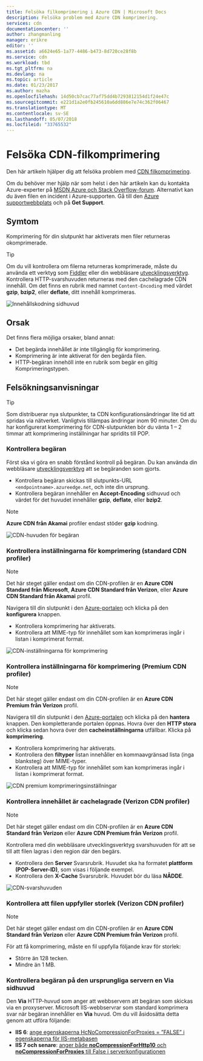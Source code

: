 ```yaml
---
title: Felsöka filkomprimering i Azure CDN | Microsoft Docs
description: Felsöka problem med Azure CDN komprimering.
services: cdn
documentationcenter: ''
author: zhangmanling
manager: erikre
editor: ''
ms.assetid: a6624e65-1a77-4486-b473-8d720ce28f8b
ms.service: cdn
ms.workload: tbd
ms.tgt_pltfrm: na
ms.devlang: na
ms.topic: article
ms.date: 01/23/2017
ms.author: mazha
ms.openlocfilehash: 14d50cb7cac77af75dd4b7293812154d1f24e47c
ms.sourcegitcommit: e221d1a2e0fb245610a6dd886e7e74c362f06467
ms.translationtype: MT
ms.contentlocale: sv-SE
ms.lasthandoff: 05/07/2018
ms.locfileid: "33765532"
---
```

# <a name="troubleshooting-cdn-file-compression"></a>Felsöka CDN-filkomprimering
Den här artikeln hjälper dig att felsöka problem med [CDN filkomprimering](cdn-improve-performance.md).

Om du behöver mer hjälp när som helst i den här artikeln kan du kontakta Azure-experter på [MSDN Azure och Stack Overflow-forum](https://azure.microsoft.com/support/forums/). Alternativt kan du även filen en incident i Azure-supporten. Gå till den [Azure supportwebbplats](https://azure.microsoft.com/support/options/) och på **Get Support**.

## <a name="symptom"></a>Symtom
Komprimering för din slutpunkt har aktiverats men filer returneras okomprimerade.

> [!TIP]
> Om du vill kontrollera om filerna returneras komprimerade, måste du använda ett verktyg som [Fiddler](http://www.telerik.com/fiddler) eller din webbläsare [utvecklingsverktyg](https://developer.microsoft.com/microsoft-edge/platform/documentation/f12-devtools-guide/).  Kontrollera HTTP-svarshuvuden returneras med den cachelagrade CDN innehåll.  Om det finns en rubrik med namnet `Content-Encoding` med värdet **gzip**, **bzip2**, eller **deflate**, ditt innehåll komprimeras.
> 
> ![Innehållskodning sidhuvud](./media/cdn-troubleshoot-compression/cdn-content-header.png)
> 
> 

## <a name="cause"></a>Orsak
Det finns flera möjliga orsaker, bland annat:

* Det begärda innehållet är inte tillgänglig för komprimering.
* Komprimering är inte aktiverat för den begärda filen.
* HTTP-begäran innehöll inte en rubrik som begär en giltig Komprimeringstypen.

## <a name="troubleshooting-steps"></a>Felsökningsanvisningar
> [!TIP]
> Som distribuerar nya slutpunkter, ta CDN konfigurationsändringar lite tid att spridas via nätverket.  Vanligtvis tillämpas ändringar inom 90 minuter.  Om du har konfigurerat komprimering för CDN-slutpunkten bör du vänta 1 – 2 timmar att komprimering inställningar har spridits till POP. 
> 
> 

### <a name="verify-the-request"></a>Kontrollera begäran
Först ska vi göra en snabb förstånd kontroll på begäran.  Du kan använda din webbläsare [utvecklingsverktyg](https://developer.microsoft.com/microsoft-edge/platform/documentation/f12-devtools-guide/) att se begäranden som gjorts.

* Kontrollera begäran skickas till slutpunkts-URL `<endpointname>.azureedge.net`, och inte din ursprung.
* Kontrollera begäran innehåller en **Accept-Encoding** sidhuvud och värdet för det huvudet innehåller **gzip**, **deflate**, eller **bzip2**.

> [!NOTE]
> **Azure CDN från Akamai** profiler endast stöder **gzip** kodning.
> 
> 

![CDN-huvuden för begäran](./media/cdn-troubleshoot-compression/cdn-request-headers.png)

### <a name="verify-compression-settings-standard-cdn-profiles"></a>Kontrollera inställningarna för komprimering (standard CDN profiler)
> [!NOTE]
> Det här steget gäller endast om din CDN-profilen är en **Azure CDN Standard från Microsoft**, **Azure CDN Standard från Verizon**, eller **Azure CDN Standard från Akamai** profil. 
> 
> 

Navigera till din slutpunkt i den [Azure-portalen](https://portal.azure.com) och klicka på den **konfigurera** knappen.

* Kontrollera komprimering har aktiverats.
* Kontrollera att MIME-typ för innehållet som kan komprimeras ingår i listan i komprimerat format.

![CDN-inställningarna för komprimering](./media/cdn-troubleshoot-compression/cdn-compression-settings.png)

### <a name="verify-compression-settings-premium-cdn-profiles"></a>Kontrollera inställningarna för komprimering (Premium CDN profiler)
> [!NOTE]
> Det här steget gäller endast om din CDN-profilen är en **Azure CDN Premium från Verizon** profil.
> 
> 

Navigera till din slutpunkt i den [Azure-portalen](https://portal.azure.com) och klicka på den **hantera** knappen.  Den kompletterande portalen öppnas.  Hovra över den **HTTP stora** och klicka sedan hovra över den **cacheinställningarna** utfällbar.  Klicka på **komprimering**. 

* Kontrollera komprimering har aktiverats.
* Kontrollera den **filtyper** listan innehåller en kommaavgränsad lista (inga blanksteg) över MIME-typer.
* Kontrollera att MIME-typ för innehållet som kan komprimeras ingår i listan i komprimerat format.

![CDN premium komprimeringsinställningar](./media/cdn-troubleshoot-compression/cdn-compression-settings-premium.png)

### <a name="verify-the-content-is-cached-verizon-cdn-profiles"></a>Kontrollera innehållet är cachelagrade (Verizon CDN profiler)
> [!NOTE]
> Det här steget gäller endast om din CDN-profilen är en **Azure CDN Standard från Verizon** eller **Azure CDN Premium från Verizon** profil.
> 
> 

Kontrollera med din webbläsare utvecklingsverktyg svarshuvuden för att se till att filen lagras i den region där den begärs.

* Kontrollera den **Server** Svarsrubrik.  Huvudet ska ha formatet **plattform (POP-Server-ID)**, som visas i följande exempel.
* Kontrollera den **X-Cache** Svarsrubrik.  Huvudet bör du läsa **NÅDDE**.  

![CDN-svarshuvuden](./media/cdn-troubleshoot-compression/cdn-response-headers.png)

### <a name="verify-the-file-meets-the-size-requirements-verizon-cdn-profiles"></a>Kontrollera att filen uppfyller storlek (Verizon CDN profiler)
> [!NOTE]
> Det här steget gäller endast om din CDN-profilen är en **Azure CDN Standard från Verizon** eller **Azure CDN Premium från Verizon** profil.
> 
> 

För att få komprimering, måste en fil uppfylla följande krav för storlek:

* Större än 128 tecken.
* Mindre än 1 MB.

### <a name="check-the-request-at-the-origin-server-for-a-via-header"></a>Kontrollera begäran på den ursprungliga servern en **Via** sidhuvud
Den **Via** HTTP-huvud som anger att webbservern att begäran som skickas via en proxyserver.  Microsoft IIS-webbservrar som standard komprimera svar när begäran innehåller en **Via** huvud.  Om du vill åsidosätta detta genom att utföra följande:

* **IIS 6**: [ange egenskaperna HcNoCompressionForProxies = ”FALSE” i egenskaperna för IIS-metabasen](https://msdn.microsoft.com/library/ms525390.aspx)
* **IIS 7 och senare**: [anger både **noCompressionForHttp10** och **noCompressionForProxies** till False i serverkonfigurationen](http://www.iis.net/configreference/system.webserver/httpcompression)

